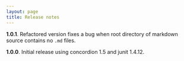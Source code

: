 ```yaml
---
layout: page
title: Release notes
---
```


**1.0.1**.  Refactored version fixes a bug when root directory
of markdown source contains no `.md` files.

**1.0.0**.  Initial release using concordion 1.5 and junit 1.4.12.
